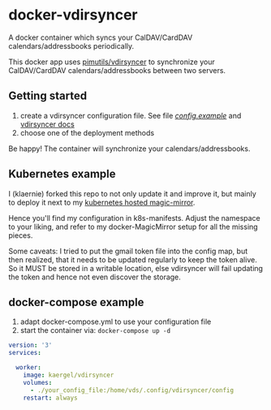 # docker-vdirsyncer
A docker container which syncs your CalDAV/CardDAV calendars/addressbooks periodically.

This docker app uses [pimutils/vdirsyncer](https://vdirsyncer.pimutils.org/) to synchronize your CalDAV/CardDAV calendars/addressbooks between two servers.

## Getting started

1. create a vdirsyncer configuration file. See file [_config.example_](https://github.com/pimutils/vdirsyncer/blob/master/config.example) and [vdirsyncer docs](https://vdirsyncer.pimutils.org/)
2. choose one of the deployment methods

Be happy! The container will synchronize your calendars/addressbooks.

## Kubernetes example

I (klaernie) forked this repo to not only update it and improve it, but mainly to deploy it next to my [kubernetes hosted magic-mirror](https://github.com/bastilimbach/docker-MagicMirror/tree/master/doc/examples/k8s/klaernie).

Hence you'll find my configuration in k8s-manifests.
Adjust the namespace to your liking, and refer to my docker-MagicMirror setup for all the missing pieces.

Some caveats: I tried to put the gmail token file into the config map, but then realized, that it needs to be updated regularly to keep the token alive.
So it MUST be stored in a writable location, else vdirsyncer will fail updating the token and hence not even discover the storage.

## docker-compose example
1. adapt docker-compose.yml to use your configuration file
2. start the container via: `docker-compose up -d`

```yaml
version: '3'
services:

  worker:
    image: kaergel/vdirsyncer
    volumes:
      - ./your_config_file:/home/vds/.config/vdirsyncer/config
    restart: always
```
